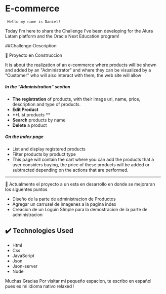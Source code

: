 # E-commerce
` Hello my name is Daniel!`

Today I'm here to share the Challenge I've been developing for the Alura Latam platform and the Oracle Next Education program!

##Challenge-Description

:construction:
Proyecto en Construccion

It is about the realization of an e-commerce where products will be shown and added by an "Administrator" and where they can be visualized by a "Customer" who will also interact with them, the web site will allow 
##### In the "Administration" section
- **The registration** of products, with their image url, name, price, description and type of products.
- **Edit Product**
- **List products **
- **Search** products by name
- **Delete** a product

##### On the index page
- List and display registered products
- Filter products by product type
- This page will contain the cart where you can add the products that a user considers buying, the price of these products will be added or subtracted depending on the actions that are performed.

------------
:traffic_light:
Actualmente el proyecto a un esta en desarrollo en donde se mejoraran los siguentes puntos
- Diseño de la parte de administracion de Productos
- Agregar un carrusel de imagenes a la pagina index
- Creacion de un Loguin SImple para la demostracion de la parte de administracion

## :heavy_check_mark: Technologies Used
- Html 
- Css
- JavaScript
- Json
- Json-server
- Node

Muchas Gracias Por visitar mi pequeño espacion, te escribo en español pues es mi idioma nativo relaxed !
